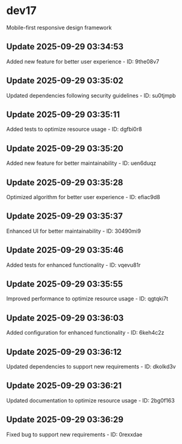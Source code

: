 # dev17
Mobile-first responsive design framework

## Update 2025-09-29 03:34:53
Added new feature for better user experience - ID: 9the08v7


## Update 2025-09-29 03:35:02
Updated dependencies following security guidelines - ID: su0tjmpb


## Update 2025-09-29 03:35:11
Added tests to optimize resource usage - ID: dgfbi0r8


## Update 2025-09-29 03:35:20
Added new feature for better maintainability - ID: uen6duqz


## Update 2025-09-29 03:35:28
Optimized algorithm for better user experience - ID: efiac9d8


## Update 2025-09-29 03:35:37
Enhanced UI for better maintainability - ID: 30490mi9


## Update 2025-09-29 03:35:46
Added tests for enhanced functionality - ID: vqevu81r


## Update 2025-09-29 03:35:55
Improved performance to optimize resource usage - ID: qgtqki7t


## Update 2025-09-29 03:36:03
Added configuration for enhanced functionality - ID: 6keh4c2z


## Update 2025-09-29 03:36:12
Updated dependencies to support new requirements - ID: dkolkd3v


## Update 2025-09-29 03:36:21
Updated documentation to optimize resource usage - ID: 2bg0f163


## Update 2025-09-29 03:36:29
Fixed bug to support new requirements - ID: 0rexxdae

